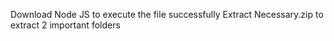 Download Node JS to execute the file successfully
Extract Necessary.zip to extract 2 important folders
